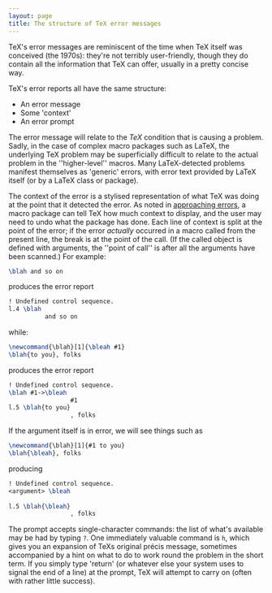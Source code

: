 ```yaml
---
layout: page
title: The structure of TeX error messages
---
```


TeX's error messages are reminiscent of the time when TeX itself
was conceived (the 1970s): they're not terribly user-friendly, though
they do contain all the information that TeX can offer, usually in
a pretty concise way.

TeX's error reports all have the same structure:
  

-  An error message
-  Some 'context'
-  An error prompt

The error message will relate to the _TeX_ condition that is
causing a problem.  Sadly, in the case of complex macro packages such
as LaTeX, the underlying TeX problem may be superficially
difficult to relate to the actual problem in the ''higher-level''
macros.  Many LaTeX-detected problems manifest themselves as
'generic' errors, with error text provided by LaTeX itself (or by a
LaTeX class or package).

The context of the error is a stylised representation of what TeX
was doing at the point that it detected the error.  As noted in
[approaching errors](./FAQ-erroradvice.html), a macro package
can tell TeX how much context to display, and the user may need to
undo what the package has done.  Each line of context is split at the
point of the error; if the error _actually_ occurred in a macro
called from the present line, the break is at the point of the call.
(If the called object is defined with arguments, the ''point of call''
is after all the arguments have been scanned.)  For example:
```latex
\blah and so on
```
produces the error report
```latex
! Undefined control sequence.
l.4 \blah
          and so on
```
while:
```latex
\newcommand{\blah}[1]{\bleah #1}
\blah{to you}, folks
```
produces the error report
```latex
! Undefined control sequence.
\blah #1->\bleah 
                 #1
l.5 \blah{to you}
                 , folks
```
If the argument itself is in error, we will see things such as
```latex
\newcommand{\blah}[1]{#1 to you}
\blah{\bleah}, folks
```
producing
```latex
! Undefined control sequence.
<argument> \bleah 
                  
l.5 \blah{\bleah}
                 , folks
```

The prompt accepts single-character commands: the list of what's
available may be had by typing `?`.  One immediately valuable
command is `h`, which gives you an expansion of TeXs original
pr&eacute;cis message, sometimes accompanied by a hint on what to do to
work round the problem in the short term.  If you simply type 'return'
(or whatever else your system uses to signal the end of a line) at the
prompt, TeX will attempt to carry on (often with rather little
success).

